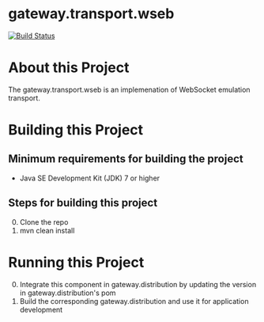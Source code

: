 # gateway.transport.wseb

[![Build Status][build-status-image]][build-status]

[build-status-image]: https://travis-ci.org/kaazing/gateway.transport.wseb.svg?branch=develop
[build-status]: https://travis-ci.org/kaazing/gateway.transport.wseb

# About this Project

The gateway.transport.wseb is an implemenation of WebSocket emulation transport. 

# Building this Project

## Minimum requirements for building the project
* Java SE Development Kit (JDK) 7 or higher

## Steps for building this project
0. Clone the repo
0. mvn clean install

# Running this Project

0. Integrate this component in gateway.distribution by updating the version in gateway.distribution's pom
0. Build the corresponding gateway.distribution and use it for application development
